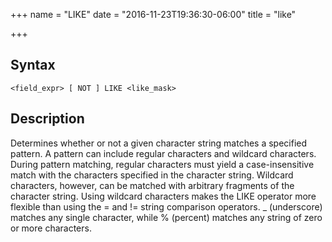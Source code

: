 +++
name = "LIKE"
date = "2016-11-23T19:36:30-06:00"
title = "like"

+++

## Syntax
	<field_expr> [ NOT ] LIKE <like_mask>

## Description
Determines whether or not a given character string matches a specified pattern. A pattern can include regular characters and wildcard characters. During pattern matching, regular characters must yield a case-insensitive match with the characters specified in the character string. Wildcard characters, however, can be matched with arbitrary fragments of the character string. Using wildcard characters makes the LIKE operator more flexible than using the = and != string comparison operators. _ (underscore) matches any single character, while % (percent) matches any string of zero or more characters.
